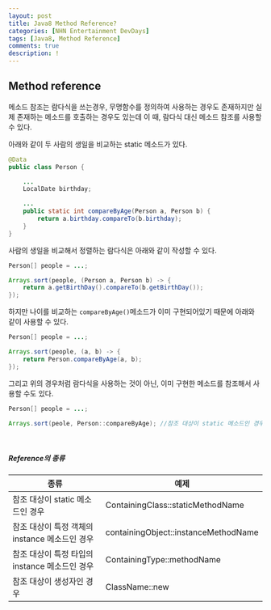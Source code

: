```yaml
---
layout: post
title: Java8 Method Reference?
categories: [NHN Entertainment DevDays]
tags: [Java8, Method Reference]
comments: true
description: !
---
```


## Method reference ##

메소드 참조는 람다식을 쓰는경우, 무명함수를 정의하여 사용하는 경우도 존재하지만 실제 존재하는 메소드를 호출하는 경우도 있는데 이 때, 람다식 대신 메소드 참조를 사용할 수 있다.

아래와 같이 두 사람의 생일을 비교하는 static 메소드가 있다.

```java
@Data
public class Person {

	...
    LocalDate birthday;

	...
    public static int compareByAge(Person a, Person b) {
        return a.birthday.compareTo(b.birthday);
    }
}
```

사람의 생일을 비교해서 정렬하는 람다식은 아래와 같이 작성할 수 있다.

```java
Person[] people = ...;

Arrays.sort(people, (Person a, Person b) -> {
	return a.getBirthDay().compareTo(b.getBirthDay());
});
```

하지만 나이를 비교하는 `compareByAge()`메소드가 이미 구현되어있기 때문에 아래와 같이 사용할 수 있다.

```java
Person[] people = ...;

Arrays.sort(people, (a, b) -> {
	return Person.compareByAge(a, b);
});
```

그리고 위의 경우처럼 람다식을 사용하는 것이 아닌, 이미 구현한 메소드를 참조해서 사용할 수도 있다.

```java
Person[] people = ...;

Arrays.sort(peole, Person::compareByAge); //참조 대상이 static 메소드인 경우
```

<br>

##### Reference의 종류 #####

| 종류 | 예제 |
| --- | --- |
| 참조 대상이 static 메소드인 경우 | ContainingClass::staticMethodName |
| 참조 대상이 특정 객체의 instance 메소드인 경우 | containingObject::instanceMethodName |
| 참조 대상이 특정 타입의 instance 메소드인 경우 | ContainingType::methodName |
| 참조 대상이 생성자인 경우 | ClassName::new |
